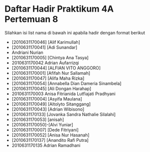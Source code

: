 # Daftar Hadir Praktikum 4A Pertemuan 8
Silahkan isi list nama di bawah ini apabila hadir dengan format berikut

- [2010631170046] [Alif Karimullah]
- [2010631170041] [Adi Sunandar]
- Andriani Nurian
- [2010631170005] [Chintya Ana Tasya]
- 2010631170042 Adrian Aufarrizqi
- [2010631170044] [ALFIAN VITO ANGGORO]
- [2010631170001] [Afifah Nur Sallamah]
- [2010631170047] [Alifa Maha Rizka]
- [2010631170054] [Annabella Dian Dameria Sinambela]
- [2010631170045] [Ali Dongan Harahap]
- 2010631170003 Anisa Fitrianida Lutfiajati Pradhyani
- [2010631170004] [Asyifa Maulana]
- [2010631170049] [Altolyto Sitanggang]
- [2010631170043] [Adrian Wibisono]
- [2010631170133] [Jovanka Sandra Nathalie Silalahi]
- [2010631170053] [anisah]
- [2010631170050]-[Alvi Yuniar]
- [2010631170007] [Dede Fitriyani]
- [2010631170052] [Anisa Nur Hasanah]
- [2010631170137] [Anandito Rafi Putra]
- 2010631170135 Adrian Ramadhani 

